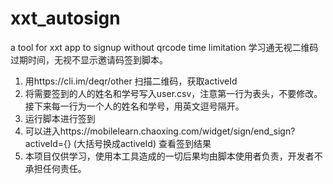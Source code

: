 # xxt_autosign
a tool for xxt app to signup without qrcode time limitation
学习通无视二维码过期时间，无视不显示邀请码签到脚本。
1. 用https://cli.im/deqr/other 扫描二维码，获取activeId
2. 将需要签到的人的姓名和学号写入user.csv，注意第一行为表头，不要修改。接下来每一行为一个人的姓名和学号，用英文逗号隔开。
3. 运行脚本进行签到
4. 可以进入https://mobilelearn.chaoxing.com/widget/sign/end_sign?activeId={} (大括号换成activeId) 查看签到结果
5. 本项目仅供学习，使用本工具造成的一切后果均由脚本使用者负责，开发者不承担任何责任。

